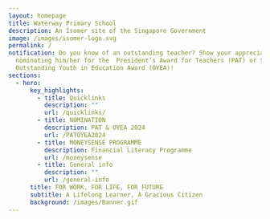```yaml
---
layout: homepage
title: Waterway Primary School
description: An Isomer site of the Singapore Government
image: /images/isomer-logo.svg
permalink: /
notification: Do you know of an outstanding teacher? Show your appreciation by
  nominating him/her for the  President’s Award for Teachers (PAT) or the
  Outstanding Youth in Education Award (OYEA)!
sections:
  - hero:
      key_highlights:
        - title: Quicklinks
          description: ""
          url: /quicklinks/
        - title: NOMINATION
          description: PAT & OYEA 2024
          url: /PATOYEA2024
        - title: MONEYSENSE PROGRAMME
          description: Financial Literacy Programme
          url: /moneysense
        - title: General info
          description: ""
          url: /general-info
      title: FOR WORK, FOR LIFE, FOR FUTURE
      subtitle: A Lifelong Learner, A Gracious Citizen
      background: /images/Banner.gif
---
```

